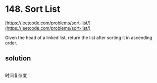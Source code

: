 # 148. Sort List
[https://leetcode.com/problems/sort-list/](https://leetcode.com/problems/sort-list/)

Given the head of a linked list, return the list after sorting it in ascending order.

## solution

```python

```
时间复杂度：
